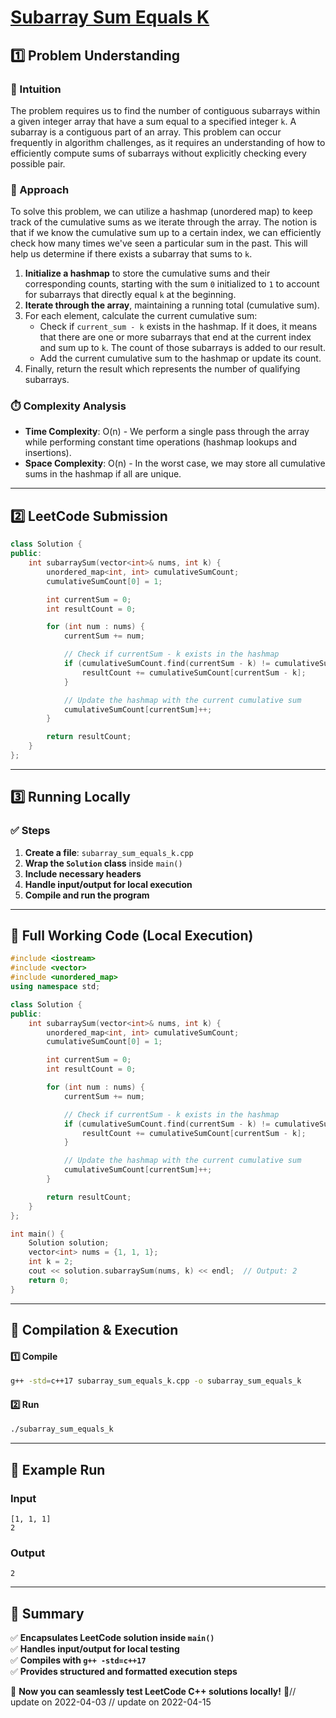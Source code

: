 # **[Subarray Sum Equals K](https://leetcode.com/problems/subarray-sum-equals-k/description/)**  

## **1️⃣ Problem Understanding**  
### **📌 Intuition**  
The problem requires us to find the number of contiguous subarrays within a given integer array that have a sum equal to a specified integer `k`. A subarray is a contiguous part of an array. This problem can occur frequently in algorithm challenges, as it requires an understanding of how to efficiently compute sums of subarrays without explicitly checking every possible pair.  

### **🚀 Approach**  
To solve this problem, we can utilize a hashmap (unordered map) to keep track of the cumulative sums as we iterate through the array. The notion is that if we know the cumulative sum up to a certain index, we can efficiently check how many times we've seen a particular sum in the past. This will help us determine if there exists a subarray that sums to `k`.

1. **Initialize a hashmap** to store the cumulative sums and their corresponding counts, starting with the sum `0` initialized to `1` to account for subarrays that directly equal `k` at the beginning.
2. **Iterate through the array**, maintaining a running total (cumulative sum).
3. For each element, calculate the current cumulative sum:
   - Check if `current_sum - k` exists in the hashmap. If it does, it means that there are one or more subarrays that end at the current index and sum up to `k`. The count of those subarrays is added to our result.
   - Add the current cumulative sum to the hashmap or update its count.
4. Finally, return the result which represents the number of qualifying subarrays.

### **⏱️ Complexity Analysis**  
- **Time Complexity**: O(n) - We perform a single pass through the array while performing constant time operations (hashmap lookups and insertions).
- **Space Complexity**: O(n) - In the worst case, we may store all cumulative sums in the hashmap if all are unique.

---  

## **2️⃣ LeetCode Submission**  
```cpp
class Solution {
public:
    int subarraySum(vector<int>& nums, int k) {
        unordered_map<int, int> cumulativeSumCount;
        cumulativeSumCount[0] = 1;

        int currentSum = 0;
        int resultCount = 0;

        for (int num : nums) {
            currentSum += num;

            // Check if currentSum - k exists in the hashmap
            if (cumulativeSumCount.find(currentSum - k) != cumulativeSumCount.end()) {
                resultCount += cumulativeSumCount[currentSum - k];
            }

            // Update the hashmap with the current cumulative sum
            cumulativeSumCount[currentSum]++;
        }

        return resultCount;
    }
};
```  

---  

## **3️⃣ Running Locally**  
### **✅ Steps**  
1. **Create a file**: `subarray_sum_equals_k.cpp`  
2. **Wrap the `Solution` class** inside `main()`  
3. **Include necessary headers**  
4. **Handle input/output for local execution**  
5. **Compile and run the program**  

---  

## **📝 Full Working Code (Local Execution)**  
```cpp
#include <iostream>
#include <vector>
#include <unordered_map>
using namespace std;

class Solution {
public:
    int subarraySum(vector<int>& nums, int k) {
        unordered_map<int, int> cumulativeSumCount;
        cumulativeSumCount[0] = 1;

        int currentSum = 0;
        int resultCount = 0;

        for (int num : nums) {
            currentSum += num;

            // Check if currentSum - k exists in the hashmap
            if (cumulativeSumCount.find(currentSum - k) != cumulativeSumCount.end()) {
                resultCount += cumulativeSumCount[currentSum - k];
            }

            // Update the hashmap with the current cumulative sum
            cumulativeSumCount[currentSum]++;
        }

        return resultCount;
    }
};

int main() {
    Solution solution;
    vector<int> nums = {1, 1, 1};
    int k = 2;
    cout << solution.subarraySum(nums, k) << endl;  // Output: 2
    return 0;
}
```  

---  

## **🔧 Compilation & Execution**  
#### **1️⃣ Compile**  
```bash
g++ -std=c++17 subarray_sum_equals_k.cpp -o subarray_sum_equals_k
```  

#### **2️⃣ Run**  
```bash
./subarray_sum_equals_k
```  

---  

## **🎯 Example Run**  
### **Input**  
```
[1, 1, 1]
2
```  
### **Output**  
```
2
```  

---  

## **📌 Summary**  
✅ **Encapsulates LeetCode solution inside `main()`**  
✅ **Handles input/output for local testing**  
✅ **Compiles with `g++ -std=c++17`**  
✅ **Provides structured and formatted execution steps**  

🚀 **Now you can seamlessly test LeetCode C++ solutions locally!** 🚀// update on 2022-04-03
// update on 2022-04-15
